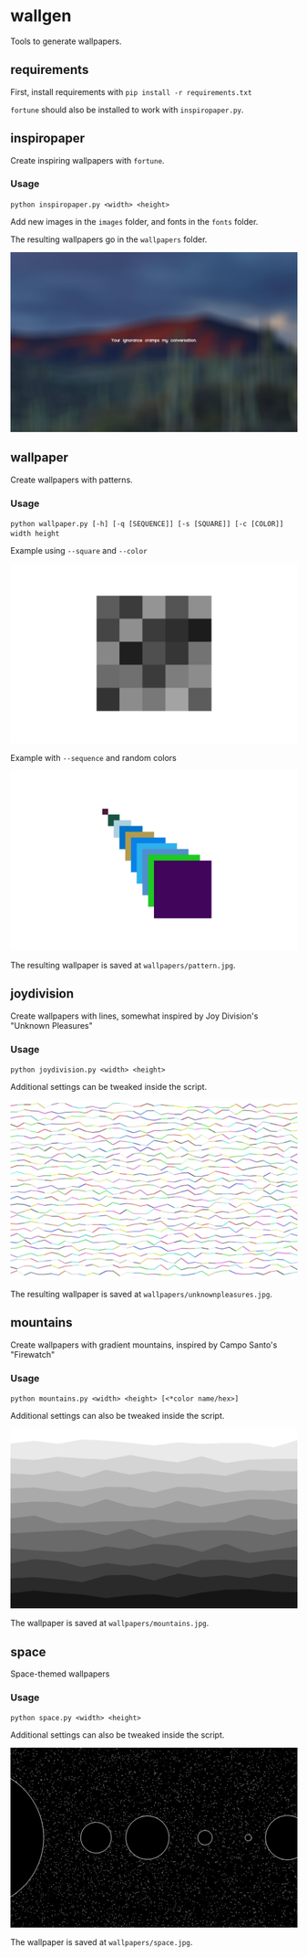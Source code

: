 # wallgen
Tools to generate wallpapers.

## requirements
First, install requirements with `pip install -r requirements.txt`

`fortune` should also be installed to work with `inspiropaper.py`.

## inspiropaper
Create inspiring wallpapers with `fortune`.

### Usage
`python inspiropaper.py <width> <height>`

Add new images in the `images` folder, and fonts in the `fonts` folder.

The resulting wallpapers go in the `wallpapers` folder.

![example image](./wallpapers/your_ignorance_cramps_my_moon2.0-bold.jpg)

## wallpaper
Create wallpapers with patterns.

### Usage
`python wallpaper.py [-h] [-q [SEQUENCE]] [-s [SQUARE]] [-c [COLOR]] width height`

Example using `--square` and `--color`

![example image](./wallpapers/pattern_black.jpg)

Example with `--sequence` and random colors

![example image](./wallpapers/sequence.jpg)

The resulting wallpaper is saved at `wallpapers/pattern.jpg`.

## joydivision
Create wallpapers with lines, somewhat inspired by Joy Division's "Unknown Pleasures"

### Usage
`python joydivision.py <width> <height>`

Additional settings can be tweaked inside the script.

![example image](./wallpapers/unknownpleasures.jpg)

The resulting wallpaper is saved at `wallpapers/unknownpleasures.jpg`.

## mountains
Create wallpapers with gradient mountains, inspired by Campo Santo's "Firewatch"

### Usage
`python mountains.py <width> <height> [<*color name/hex>]`

Additional settings can also be tweaked inside the script.

![example image](./wallpapers/mountains_black.jpg)

The wallpaper is saved at `wallpapers/mountains.jpg`.

## space
Space-themed wallpapers

### Usage
`python space.py <width> <height>`

Additional settings can also be tweaked inside the script.

![example image](./wallpapers/space.jpg)

The wallpaper is saved at `wallpapers/space.jpg`.

